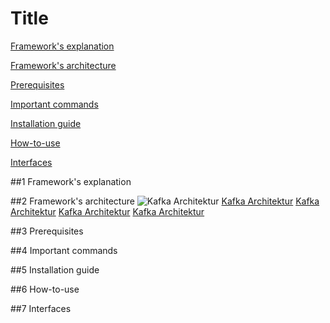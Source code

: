 # Title

[Framework's explanation](##1)

[Framework's architecture](##2)

[Prerequisites](##3)

[Important commands](##4)

[Installation guide](##5)

[How-to-use](##6)

[Interfaces](##7)




##1 Framework's explanation

##2 Framework's architecture
![Kafka Architektur](https://www.tutorialspoint.com/apache_kafka/images/cluster_architecture.jpg)
[Kafka Architektur](https://www.tutorialspoint.com/apache_kafka/images/cluster_architecture.jpg)
[Kafka Architektur](https://www.tutorialspoint.com/apache_kafka/images/cluster_architecture.jpg)
[Kafka Architektur](https://www.tutorialspoint.com/apache_kafka/images/cluster_architecture.jpg)
[Kafka Architektur](https://www.tutorialspoint.com/apache_kafka/images/cluster_architecture.jpg)

##3 Prerequisites

##4 Important commands

##5 Installation guide

##6 How-to-use

##7 Interfaces
